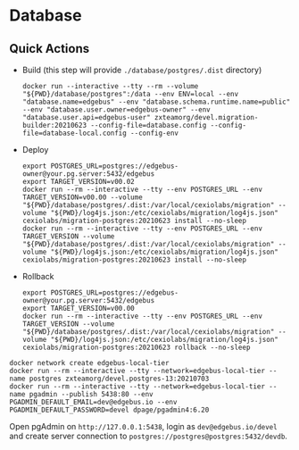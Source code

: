 # Database

## Quick Actions

- Build (this step will provide `./database/postgres/.dist` directory)
  ```shell
  docker run --interactive --tty --rm --volume "${PWD}/database/postgres":/data --env ENV=local --env "database.name=edgebus" --env "database.schema.runtime.name=public" --env "database.user.owner=edgebus-owner" --env "database.user.api=edgebus-user" zxteamorg/devel.migration-builder:20210623 --config-file=database.config --config-file=database-local.config --config-env
  ```
- Deploy
  ```shell
  export POSTGRES_URL=postgres://edgebus-owner@your.pg.server:5432/edgebus
  export TARGET_VERSION=v00.02
  docker run --rm --interactive --tty --env POSTGRES_URL --env TARGET_VERSION=v00.00 --volume "${PWD}/database/postgres/.dist:/var/local/cexiolabs/migration" --volume "${PWD}/log4js.json:/etc/cexiolabs/migration/log4js.json" cexiolabs/migration-postgres:20210623 install --no-sleep
  docker run --rm --interactive --tty --env POSTGRES_URL --env TARGET_VERSION --volume "${PWD}/database/postgres/.dist:/var/local/cexiolabs/migration" --volume "${PWD}/log4js.json:/etc/cexiolabs/migration/log4js.json" cexiolabs/migration-postgres:20210623 install --no-sleep
  ```
- Rollback
  ```shell
  export POSTGRES_URL=postgres://edgebus-owner@your.pg.server:5432/edgebus
  export TARGET_VERSION=v00.00
  docker run --rm --interactive --tty --env POSTGRES_URL --env TARGET_VERSION --volume "${PWD}/database/postgres/.dist:/var/local/cexiolabs/migration" --volume "${PWD}/log4js.json:/etc/cexiolabs/migration/log4js.json" cexiolabs/migration-postgres:20210623 rollback --no-sleep
  ```

```shell
docker network create edgebus-local-tier
docker run --rm --interactive --tty --network=edgebus-local-tier --name postgres zxteamorg/devel.postgres-13:20210703
docker run --rm --interactive --tty --network=edgebus-local-tier --name pgadmin --publish 5438:80 --env PGADMIN_DEFAULT_EMAIL=dev@edgebus.io --env PGADMIN_DEFAULT_PASSWORD=devel dpage/pgadmin4:6.20
```

Open pgAdmin on `http://127.0.0.1:5438`, login as `dev@edgebus.io/devel` and create server connection to `postgres://postgres@postgres:5432/devdb`.
